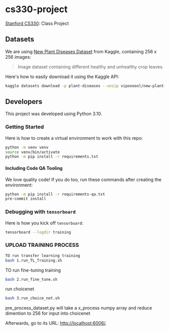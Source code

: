 # cs330-project

[Stanford CS330][1]: Class Project

## Datasets

We are using [New Plant Diseases Dataset][2] from Kaggle, containing 256 x 256 images:

> Image dataset containing different healthy and unhealthy crop leaves.

Here's how to easily download it using the Kaggle API:

```bash
kaggle datasets download -p plant-diseases --unzip vipoooool/new-plant-diseases-dataset
```

## Developers

This project was developed using Python 3.10.

### Getting Started

Here is how to create a virtual environment to work with this repo:

```bash
python -m venv venv
source venv/bin/activate
python -m pip install -r requirements.txt
```

#### Including Code QA Tooling

We love quality code!  If you do too,
run these commands after creating the environment:

```bash
python -m pip install -r requirements-qa.txt
pre-commit install
```

### Debugging with `tensorboard`

Here is how you kick off `tensorboard`:

```bash
tensorboard --logdir training
```


### UPLOAD TRAINING PROCESS

```bash
TO run transfer learning training
bash 1.run_TL_Training.sh
```

TO run fine-tuning training 
```bash
bash 2.run_fine_tune.sh 
```
run choicenet
```bash
bash 3.run_choice_net.sh 
```

pre_process_dataset.py will take a x_process numpy array and reduce dimention to 256 for input into choicenet

Afterwards, go to its URL: [http://localhost:6006/](http://localhost:6006/).

[1]: https://cs330.stanford.edu/
[2]: https://www.kaggle.com/datasets/vipoooool/new-plant-diseases-dataset
